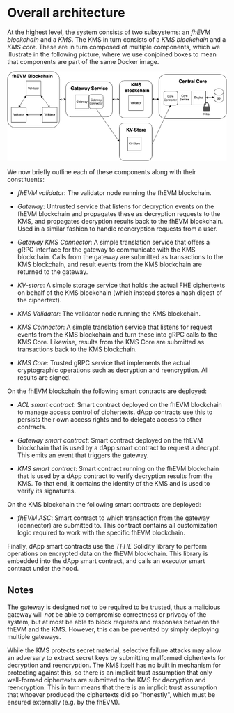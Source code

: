 # Overall architecture

At the highest level, the system consists of two subsystems: an *fhEVM blockchain* and a *KMS*. The KMS in turn consists of a *KMS blockchain* and a *KMS core*. These are in turn composed of multiple components, which we illustrate in the following picture, where we use conjoined boxes to mean that components are part of the same Docker image.

![Centralized KMS system](central.png "Centralized KMS system")

We now briefly outline each of these components along with their constituents:

- *fhEVM validator*: The validator node running the fhEVM blockchain.

- *Gateway*: Untrusted service that listens for decryption events on the fhEVM blockchain and propagates these as decryption requests to the KMS, and propagates decryption results back to the fhEVM blockchain. Used in a similar fashion to handle reencryption requests from a user.

- *Gateway KMS Connector*: A simple translation service that offers a gRPC interface for the gateway to communicate with the KMS blockchain. Calls from the gateway are submitted as transactions to the KMS blockchain, and result events from the KMS blockchain are returned to the gateway.

- *KV-store*: A simple storage service that holds the actual FHE ciphertexts on behalf of the KMS blockchain (which instead stores a hash digest of the ciphertext).

- *KMS Validator*: The validator node running the KMS blockchain.

- *KMS Connector*: A simple translation service that listens for request events from the KMS blockchain and turn these into gRPC calls to the KMS Core. Likewise, results from the KMS Core are submitted as transactions back to the KMS blockchain.

- *KMS Core*: Trusted gRPC service that implements the actual cryptographic operations such as decryption and reencryption. All results are signed.

On the fhEVM blockchain the following smart contracts are deployed:

- *ACL smart contract*: Smart contract deployed on the fhEVM blockchain to manage access control of ciphertexts. dApp contracts use this to persists their own access rights and to delegate access to other contracts.

- *Gateway smart contract*: Smart contract deployed on the fhEVM blockchain that is used by a dApp smart contract to request a decrypt. This emits an event that triggers the gateway.

- *KMS smart contract*: Smart contract running on the fhEVM blockchain that is used by a dApp contract to verify decryption results from the KMS. To that end, it contains the identity of the KMS and is used to verify its signatures.

On the KMS blockchain the following smart contracts are deployed:

- *fhEVM ASC*: Smart contract to which transaction from the gateway (connector) are submitted to. This contract contains all customization logic required to work with the specific fhEVM blockchain.

Finally, dApp smart contracts use the *TFHE* Solidity library to perform operations on encrypted data on the fhEVM blockchain. This library is embedded into the dApp smart contract, and calls an executor smart contract under the hood.

## Notes

The gateway is designed _not_ to be required to be trusted, thus a malicious gateway will _not_ be able to compromise correctness or privacy of the system, but at most be able to block requests and responses between the fhEVM and the KMS. However, this can be prevented by simply deploying multiple gateways.

While the KMS protects secret material, selective failure attacks may allow an adversary to extract secret keys by submitting malformed ciphertexts for decryption and reencryption. The KMS itself has no built in mechanism for protecting against this, so there is an implicit trust assumption that only well-formed ciphertexts are submitted to the KMS for decryption and reencryption. This in turn means that there is an implicit trust assumption that whoever produced the ciphertexts did so "honestly", which must be ensured externally (e.g. by the fhEVM).
